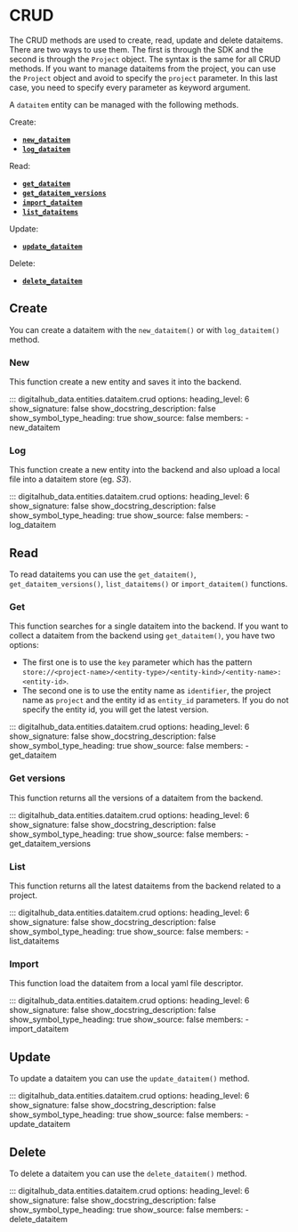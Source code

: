 # CRUD

The CRUD methods are used to create, read, update and delete dataitems. There are two ways to use them.
The first is through the SDK and the second is through the `Project` object.
The syntax is the same for all CRUD methods. If you want to manage dataitems from the project, you can use the `Project` object and avoid to specify the `project` parameter. In this last case, you need to specify every parameter as keyword argument.

A `dataitem` entity can be managed with the following methods.

Create:

- [**`new_dataitem`**](#new)
- [**`log_dataitem`**](#log)

Read:

- [**`get_dataitem`**](#get)
- [**`get_dataitem_versions`**](#get-versions)
- [**`import_dataitem`**](#import)
- [**`list_dataitems`**](#list)

Update:

- [**`update_dataitem`**](#update)

Delete:

- [**`delete_dataitem`**](#delete)

## Create

You can create a dataitem with the `new_dataitem()` or with `log_dataitem()` method.

### New

This function create a new entity and saves it into the backend.

::: digitalhub_data.entities.dataitem.crud
    options:
        heading_level: 6
        show_signature: false
        show_docstring_description: false
        show_symbol_type_heading: true
        show_source: false
        members:
            - new_dataitem

### Log

This function create a new entity into the backend and also upload a local file into a dataitem store (eg. *S3*).

::: digitalhub_data.entities.dataitem.crud
    options:
        heading_level: 6
        show_signature: false
        show_docstring_description: false
        show_symbol_type_heading: true
        show_source: false
        members:
            - log_dataitem

## Read

To read dataitems you can use the `get_dataitem()`, `get_dataitem_versions()`, `list_dataitems()` or `import_dataitem()` functions.

### Get

This function searches for a single dataitem into the backend.
If you want to collect a dataitem from the backend using `get_dataitem()`, you have two options:

- The first one is to use the `key` parameter which has the pattern `store://<project-name>/<entity-type>/<entity-kind>/<entity-name>:<entity-id>`.
- The second one is to use the entity name as `identifier`, the project name as `project` and the entity id as `entity_id` parameters. If you do not specify the entity id, you will get the latest version.

::: digitalhub_data.entities.dataitem.crud
    options:
        heading_level: 6
        show_signature: false
        show_docstring_description: false
        show_symbol_type_heading: true
        show_source: false
        members:
            - get_dataitem

### Get versions

This function returns all the versions of a dataitem from the backend.

::: digitalhub_data.entities.dataitem.crud
    options:
        heading_level: 6
        show_signature: false
        show_docstring_description: false
        show_symbol_type_heading: true
        show_source: false
        members:
            - get_dataitem_versions

### List

This function returns all the latest dataitems from the backend related to a project.

::: digitalhub_data.entities.dataitem.crud
    options:
        heading_level: 6
        show_signature: false
        show_docstring_description: false
        show_symbol_type_heading: true
        show_source: false
        members:
            - list_dataitems

### Import

This function load the dataitem from a local yaml file descriptor.

::: digitalhub_data.entities.dataitem.crud
    options:
        heading_level: 6
        show_signature: false
        show_docstring_description: false
        show_symbol_type_heading: true
        show_source: false
        members:
            - import_dataitem

## Update

To update a dataitem you can use the `update_dataitem()` method.

::: digitalhub_data.entities.dataitem.crud
    options:
        heading_level: 6
        show_signature: false
        show_docstring_description: false
        show_symbol_type_heading: true
        show_source: false
        members:
            - update_dataitem

## Delete

To delete a dataitem you can use the `delete_dataitem()` method.

::: digitalhub_data.entities.dataitem.crud
    options:
        heading_level: 6
        show_signature: false
        show_docstring_description: false
        show_symbol_type_heading: true
        show_source: false
        members:
            - delete_dataitem
